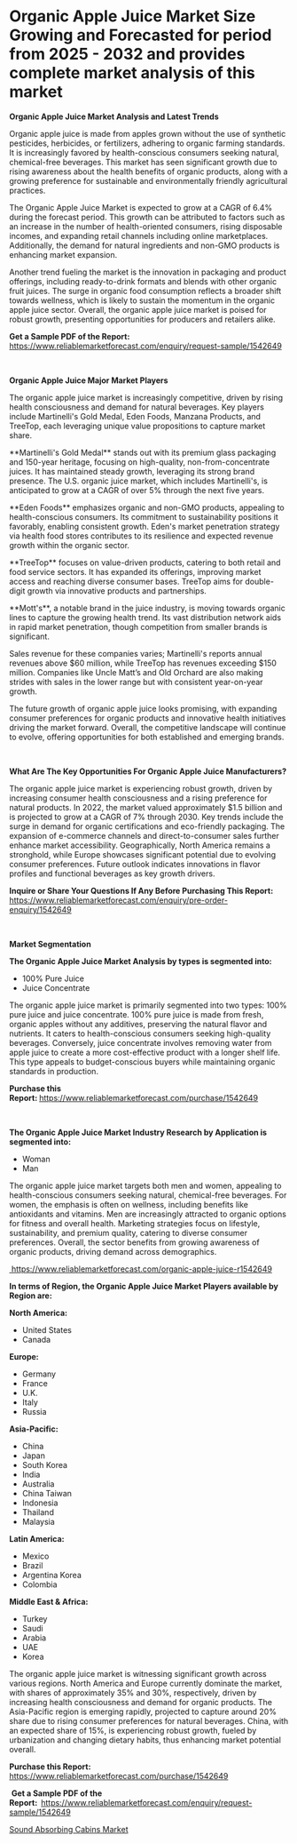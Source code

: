 <p><h1>Organic Apple Juice Market Size Growing and Forecasted for period from 2025 - 2032 and provides complete market analysis of this market</h1></p><p><strong>Organic Apple Juice Market Analysis and Latest Trends</strong></p>
<p><p>Organic apple juice is made from apples grown without the use of synthetic pesticides, herbicides, or fertilizers, adhering to organic farming standards. It is increasingly favored by health-conscious consumers seeking natural, chemical-free beverages. This market has seen significant growth due to rising awareness about the health benefits of organic products, along with a growing preference for sustainable and environmentally friendly agricultural practices.</p><p>The Organic Apple Juice Market is expected to grow at a CAGR of 6.4% during the forecast period. This growth can be attributed to factors such as an increase in the number of health-oriented consumers, rising disposable incomes, and expanding retail channels including online marketplaces. Additionally, the demand for natural ingredients and non-GMO products is enhancing market expansion. </p><p>Another trend fueling the market is the innovation in packaging and product offerings, including ready-to-drink formats and blends with other organic fruit juices. The surge in organic food consumption reflects a broader shift towards wellness, which is likely to sustain the momentum in the organic apple juice sector. Overall, the organic apple juice market is poised for robust growth, presenting opportunities for producers and retailers alike.</p></p>
<p><strong>Get a Sample PDF of the Report:&nbsp;</strong> <a href="https://www.reliablemarketforecast.com/enquiry/request-sample/1542649?utm_campaign=2779&utm_medium=2&utm_source=Github&utm_content=ia&utm_term=28022025&utm_id=organic-apple-juice">https://www.reliablemarketforecast.com/enquiry/request-sample/1542649</a></p>
<p>&nbsp;</p>
<p><strong>Organic Apple Juice Major Market Players</strong></p>
<p><p>The organic apple juice market is increasingly competitive, driven by rising health consciousness and demand for natural beverages. Key players include Martinelli's Gold Medal, Eden Foods, Manzana Products, and TreeTop, each leveraging unique value propositions to capture market share.</p><p>**Martinelli's Gold Medal** stands out with its premium glass packaging and 150-year heritage, focusing on high-quality, non-from-concentrate juices. It has maintained steady growth, leveraging its strong brand presence. The U.S. organic juice market, which includes Martinelli's, is anticipated to grow at a CAGR of over 5% through the next five years.</p><p>**Eden Foods** emphasizes organic and non-GMO products, appealing to health-conscious consumers. Its commitment to sustainability positions it favorably, enabling consistent growth. Eden's market penetration strategy via health food stores contributes to its resilience and expected revenue growth within the organic sector.</p><p>**TreeTop** focuses on value-driven products, catering to both retail and food service sectors. It has expanded its offerings, improving market access and reaching diverse consumer bases. TreeTop aims for double-digit growth via innovative products and partnerships.</p><p>**Mott's**, a notable brand in the juice industry, is moving towards organic lines to capture the growing health trend. Its vast distribution network aids in rapid market penetration, though competition from smaller brands is significant.</p><p>Sales revenue for these companies varies; Martinelli's reports annual revenues above $60 million, while TreeTop has revenues exceeding $150 million. Companies like Uncle Matt’s and Old Orchard are also making strides with sales in the lower range but with consistent year-on-year growth.</p><p>The future growth of organic apple juice looks promising, with expanding consumer preferences for organic products and innovative health initiatives driving the market forward. Overall, the competitive landscape will continue to evolve, offering opportunities for both established and emerging brands.</p></p>
<p>&nbsp;</p>
<p><strong>What Are The Key Opportunities For Organic Apple Juice Manufacturers?</strong></p>
<p><p>The organic apple juice market is experiencing robust growth, driven by increasing consumer health consciousness and a rising preference for natural products. In 2022, the market valued approximately $1.5 billion and is projected to grow at a CAGR of 7% through 2030. Key trends include the surge in demand for organic certifications and eco-friendly packaging. The expansion of e-commerce channels and direct-to-consumer sales further enhance market accessibility. Geographically, North America remains a stronghold, while Europe showcases significant potential due to evolving consumer preferences. Future outlook indicates innovations in flavor profiles and functional beverages as key growth drivers.</p></p>
<p><strong>Inquire or Share Your Questions If Any Before Purchasing This Report:</strong> <a href="https://www.reliablemarketforecast.com/enquiry/pre-order-enquiry/1542649?utm_campaign=2779&utm_medium=2&utm_source=Github&utm_content=ia&utm_term=28022025&utm_id=organic-apple-juice">https://www.reliablemarketforecast.com/enquiry/pre-order-enquiry/1542649</a></p>
<p>&nbsp;</p>
<p><strong>Market Segmentation</strong></p>
<p><strong>The Organic Apple Juice Market Analysis by types is segmented into:</strong></p>
<p><ul><li>100% Pure Juice</li><li>Juice Concentrate</li></ul></p>
<p><p>The organic apple juice market is primarily segmented into two types: 100% pure juice and juice concentrate. 100% pure juice is made from fresh, organic apples without any additives, preserving the natural flavor and nutrients. It caters to health-conscious consumers seeking high-quality beverages. Conversely, juice concentrate involves removing water from apple juice to create a more cost-effective product with a longer shelf life. This type appeals to budget-conscious buyers while maintaining organic standards in production.</p></p>
<p><strong>Purchase this Report:&nbsp;</strong><a href="https://www.reliablemarketforecast.com/purchase/1542649?utm_campaign=2779&utm_medium=2&utm_source=Github&utm_content=ia&utm_term=28022025&utm_id=organic-apple-juice">https://www.reliablemarketforecast.com/purchase/1542649</a></p>
<p>&nbsp;</p>
<p><strong>The Organic Apple Juice Market Industry Research by Application is segmented into:</strong></p>
<p><ul><li>Woman</li><li>Man</li></ul></p>
<p><p>The organic apple juice market targets both men and women, appealing to health-conscious consumers seeking natural, chemical-free beverages. For women, the emphasis is often on wellness, including benefits like antioxidants and vitamins. Men are increasingly attracted to organic options for fitness and overall health. Marketing strategies focus on lifestyle, sustainability, and premium quality, catering to diverse consumer preferences. Overall, the sector benefits from growing awareness of organic products, driving demand across demographics.</p></p>
<p><a href="https://www.reliablemarketforecast.com/organic-apple-juice-r1542649?utm_campaign=2779&utm_medium=2&utm_source=Github&utm_content=ia&utm_term=28022025&utm_id=organic-apple-juice">&nbsp;https://www.reliablemarketforecast.com/organic-apple-juice-r1542649</a></p>
<p><strong>In terms of Region, the Organic Apple Juice Market Players available by Region are:</strong></p>
<p>
    <p> <strong> North America: </strong>
        <ul>
            <li>United States</li>
            <li>Canada</li>
        </ul>
        </p> 
    <p> <strong> Europe: </strong>
        <ul>
            <li>Germany</li>
            <li>France</li>
            <li>U.K.</li>
            <li>Italy</li>
            <li>Russia</li>
        </ul>
        </p> 
    <p> <strong> Asia-Pacific: </strong>
        <ul>
            <li>China</li>
            <li>Japan</li>
            <li>South Korea</li>
            <li>India</li>
            <li>Australia</li>
            <li>China Taiwan</li>
            <li>Indonesia</li>
            <li>Thailand</li>
            <li>Malaysia</li>
        </ul>
        </p> 
    <p> <strong> Latin America: </strong>
        <ul>
            <li>Mexico</li>
            <li>Brazil</li>
            <li>Argentina Korea</li>
            <li>Colombia</li>
        </ul>
        </p> 
    <p> <strong> Middle East & Africa: </strong>
        <ul>
            <li>Turkey</li>
            <li>Saudi</li>
            <li>Arabia</li>
            <li>UAE</li>
            <li>Korea</li>
        </ul>
    </p>
    </p>
<p><p>The organic apple juice market is witnessing significant growth across various regions. North America and Europe currently dominate the market, with shares of approximately 35% and 30%, respectively, driven by increasing health consciousness and demand for organic products. The Asia-Pacific region is emerging rapidly, projected to capture around 20% share due to rising consumer preferences for natural beverages. China, with an expected share of 15%, is experiencing robust growth, fueled by urbanization and changing dietary habits, thus enhancing market potential overall.</p></p>
<p><strong>Purchase this Report: </strong><a href="https://www.reliablemarketforecast.com/purchase/1542649?utm_campaign=2779&utm_medium=2&utm_source=Github&utm_content=ia&utm_term=28022025&utm_id=organic-apple-juice">https://www.reliablemarketforecast.com/purchase/1542649</a></p>
<p>&nbsp;<strong>Get a Sample PDF of the Report:&nbsp;&nbsp;</strong><a href="https://www.reliablemarketforecast.com/enquiry/request-sample/1542649?utm_campaign=2779&utm_medium=2&utm_source=Github&utm_content=ia&utm_term=28022025&utm_id=organic-apple-juice">https://www.reliablemarketforecast.com/enquiry/request-sample/1542649</a></p>
<p><strong></strong></p>
<p><p><a href="https://github.com/ludongfomban/Market-Research-Report-List-1/blob/main/sound-absorbing-cabins-market.md?utm_campaign=2779&utm_medium=2&utm_source=Github&utm_content=ia&utm_term=28022025&utm_id=organic-apple-juice">Sound Absorbing Cabins Market</a></p></p>